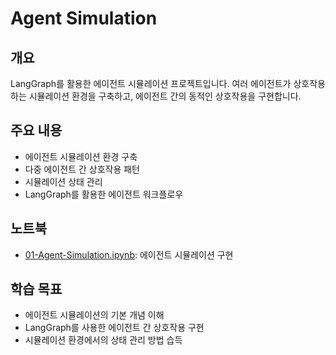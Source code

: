 # Agent Simulation

## 개요

LangGraph를 활용한 에이전트 시뮬레이션 프로젝트입니다. 여러 에이전트가 상호작용하는 시뮬레이션 환경을 구축하고, 에이전트 간의 동적인 상호작용을 구현합니다.

## 주요 내용

- 에이전트 시뮬레이션 환경 구축
- 다중 에이전트 간 상호작용 패턴
- 시뮬레이션 상태 관리
- LangGraph를 활용한 에이전트 워크플로우

## 노트북

- [01-Agent-Simulation.ipynb](./01-Agent-Simulation.ipynb): 에이전트 시뮬레이션 구현

## 학습 목표

- 에이전트 시뮬레이션의 기본 개념 이해
- LangGraph를 사용한 에이전트 간 상호작용 구현
- 시뮬레이션 환경에서의 상태 관리 방법 습득

